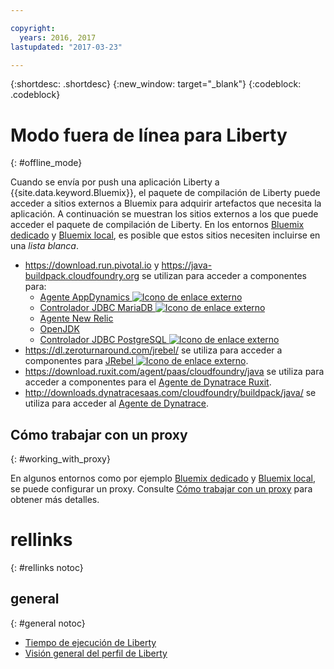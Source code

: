 ```yaml
---

copyright:
  years: 2016, 2017
lastupdated: "2017-03-23"

---
```


{:shortdesc: .shortdesc}
{:new_window: target="_blank"}
{:codeblock: .codeblock}


# Modo fuera de línea para Liberty
{: #offline_mode}

Cuando se envía por push una aplicación Liberty a {{site.data.keyword.Bluemix}}, el paquete de compilación de Liberty puede acceder a sitios externos a Bluemix
para adquirir artefactos que necesita la aplicación.  A continuación se muestran los sitios externos a los que puede acceder el paquete de compilación de Liberty.  En los entornos [Bluemix dedicado](/docs/dedicated/index.html#dedicated) y
[Bluemix local](/docs/local/index.html#local), es posible que estos sitios necesiten incluirse en una *lista blanca*.

* https://download.run.pivotal.io y https://java-buildpack.cloudfoundry.org se utilizan para acceder a componentes para:
  * [Agente AppDynamics ![Icono de enlace externo](../../icons/launch-glyph.svg "Icono de enlace externo")](https://www.appdynamics.com/)
  * [Controlador JDBC MariaDB ![Icono de enlace externo](../../icons/launch-glyph.svg "Icono de enlace externo")](https://mariadb.com/)
  * [Agente New Relic](newRelic.html)
  * [OpenJDK](customizingJRE.html#OpenJDK)
  * [Controlador JDBC PostgreSQL ![Icono de enlace externo](../../icons/launch-glyph.svg "Icono de enlace externo")](https://www.postgresql.org)
* https://dl.zeroturnaround.com/jrebel/ se utiliza para acceder a componentes para [JRebel ![Icono de enlace externo](../../icons/launch-glyph.svg "Icono de enlace externo")](https://zeroturnaround.com/software/jrebel/).
* https://download.ruxit.com/agent/paas/cloudfoundry/java se utiliza para acceder a componentes para el [Agente de Dynatrace Ruxit](dynatrace.html).
* http://downloads.dynatracesaas.com/cloudfoundry/buildpack/java/ se utiliza para acceder al [Agente de Dynatrace](dynatrace.html).

## Cómo trabajar con un proxy
{: #working_with_proxy}

En algunos entornos como por ejemplo [Bluemix dedicado](/docs/dedicated/index.html#dedicated) y
[Bluemix local](/docs/local/index.html#local), se puede configurar un proxy. Consulte [Cómo trabajar con un proxy](/docs/manageapps/workingWithProxy.html) para obtener más detalles.

# rellinks
{: #rellinks notoc}
## general
{: #general notoc}
* [Tiempo de ejecución de Liberty](index.html)
* [Visión general del perfil de Liberty](http://www-01.ibm.com/support/knowledgecenter/SSAW57_8.5.5/com.ibm.websphere.wlp.nd.doc/ae/cwlp_about.html)
